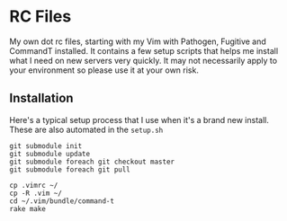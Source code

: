 RC Files
========

My own dot rc files, starting with my Vim with Pathogen, Fugitive and CommandT
installed. It contains a few setup scripts that helps me install what I need
on new servers very quickly. It may not necessarily apply to your environment
so please use it at your own risk.


Installation
------------
Here's a typical setup process that I use when it's a brand new install. These
are also automated in the `setup.sh`

    git submodule init
    git submodule update
    git submodule foreach git checkout master
    git submodule foreach git pull
    
    cp .vimrc ~/
    cp -R .vim ~/
    cd ~/.vim/bundle/command-t
    rake make
